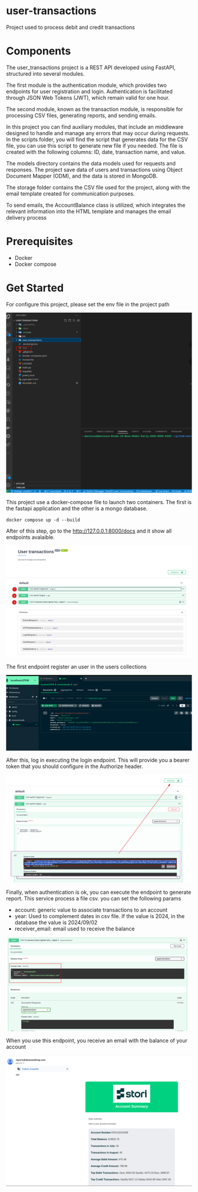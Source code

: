 # user-transactions

Project used to process debit and credit transactions

# Components

The user_transactions project is a REST API developed using FastAPI, structured into several modules.

The first module is the authentication module, which provides two endpoints for user registration and login. Authentication is facilitated through JSON Web Tokens (JWT), which remain valid for one hour.

The second module, known as the transaction module, is responsible for processing CSV files, generating reports, and sending emails.

In this project you can find auxiliary modules, that include an middleware designed to handle and manage any errors that may occur during requests. In the scripts folder, you will find the script that generates data for the CSV file, you can use this script to generate new file if you needed. The file is created with the following columns: ID, date, transaction name, and value.

The models directory contains the data models used for requests and responses. The project save data of users and transactions using Object Document Mapper (ODM), and the data is stored in MongoDB.


The storage folder contains the CSV file used for the project, along with the email template created for communication purposes.

To send emails, the AccountBalance class is utilized, which integrates the relevant information into the HTML template and manages the email delivery process


# Prerequisites

- Docker
- Docker compose


# Get Started

For configure this project, please set the env file in the project path

![alt text](/user_transactions/storage/readme/setenv.png)

This project use a docker-compose file to launch two containers. The first is the fastapi application and the other is a mongo database.

```
docker compose up -d --build
```

After of this step, go to the http://127.0.0.1:8000/docs and it show all endpoints avalaible.

![alt text](/user_transactions/storage/readme/fastapi.png)

The first endpoint register an user in the users collections

![alt text](/user_transactions/storage/readme/mongo.png)

After this, log in executing the login endpoint. This will provide you a bearer token that you should configure in the Authorize header.


![alt text](/user_transactions/storage/readme/login.png)

Finally, when authentication is ok, you can execute the endpoint to generate report. This service process a file csv. you can set the following params

- account: generic value to associate transactions to an account 
- year: Used to complement dates in csv file. If the value is 2024, in the database the value is 2024/09/02
- receiver_email: email used to receive the balance


![alt text](/user_transactions/storage/readme/generate_report.png)


When you use this endpoint, you receive an email with the balance of your account

![alt text](/user_transactions/storage/readme/report.png)